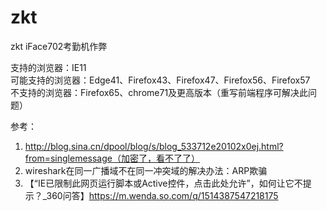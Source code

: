 # zkt
zkt iFace702考勤机作弊

支持的浏览器：IE11     
可能支持的浏览器：Edge41、Firefox43、Firefox47、Firefox56、Firefox57     
不支持的浏览器：Firefox65、chrome71及更高版本（重写前端程序可解决此问题）     

参考：
1. http://blog.sina.cn/dpool/blog/s/blog_533712e20102x0ej.html?from=singlemessage（加密了，看不了了）
2. wireshark在同一广播域不在同一冲突域的解决办法：ARP欺骗
3. 【“IE已限制此网页运行脚本或Active控件，点击此处允许”，如何让它不提示？_360问答】https://m.wenda.so.com/q/1514387547218175

